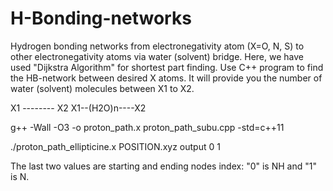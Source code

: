 # H-Bonding-networks
Hydrogen bonding networks from electronegativity atom (X=O, N, S) to other electronegativity atoms via water (solvent) bridge.
Here, we have used "Dijkstra Algorithm" for shortest part finding. 
Use C++ program to find the HB-network between desired X atoms.
It will provide you the number of water (solvent) molecules between X1 to X2.

X1 -------- X2
X1--(H2O)n----X2



g++ -Wall -O3 -o proton_path.x proton_path_subu.cpp -std=c++11

 ./proton_path_ellipticine.x POSITION.xyz output 0 1

 The last two values are starting and ending nodes index: "0" is NH and "1" is N.
